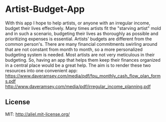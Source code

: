 Artist-Budget-App
=================
With this app I hope to help artists, or anyone with an irregular income, budget their lives effectively. Many times artists fit the "starving artist" mold and in such a scenario, budgeting their lives as thoroughly as possible and prioritizing expenses is essential. Artists' budgets are different from the common person's. There are many financial commitments swirling around that are not constant from month to month, so a more personalized budgeting system is needed. Most artists are not very meticulous in their budgeting. So, having an app that helps them keep their finances organized in a central place would be a great help.
The aim is to render these two resources into one convenient app:
https://www.daveramsey.com/media/pdf/fpu_monthly_cash_flow_plan_forms.pdf
http://www.daveramsey.com/media/pdf/irregular_income_planning.pdf

## License

MIT: http://aliel.mit-license.org/
